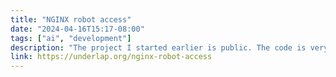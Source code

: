 ```yaml
---
title: "NGINX robot access"
date: "2024-04-16T15:17-08:00"
tags: ["ai", "development"]
description: "The project I started earlier is public. The code is very rough, but it may be of interest to others and, who knows, someone may care to ..."
link: https://underlap.org/nginx-robot-access
---
```

